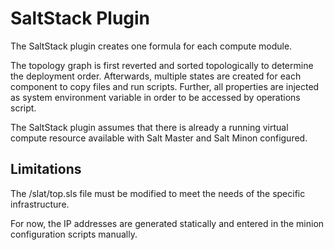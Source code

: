 # SaltStack Plugin

The SaltStack plugin creates one formula for each compute module.

The topology graph is first reverted and sorted topologically to determine the deployment order.
Afterwards, multiple states are created for each component to copy files and run scripts.
Further, all properties are injected as system environment variable in order to be accessed by operations script.

The SaltStack plugin assumes that there is already a running virtual compute resource available with Salt Master and Salt Minon configured.

## Limitations

The /slat/top.sls file must be modified to meet the needs of the specific infrastructure.

For now, the IP addresses are generated statically and entered in the minion configuration scripts manually.
